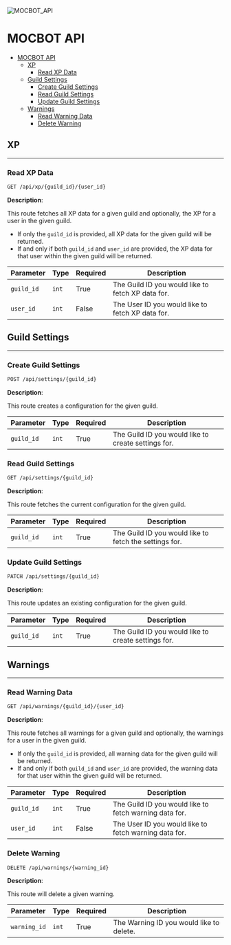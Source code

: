 ![MOCBOT_API](https://user-images.githubusercontent.com/38149391/206867071-92e9e181-6c16-41ae-9c98-476919729782.png)
# MOCBOT API

- [MOCBOT API](#mocbot-api)
  - [XP](#xp)
    - [Read XP Data](#read-xp-data)
  - [Guild Settings](#guild-settings)
    - [Create Guild Settings](#create-guild-settings)
    - [Read Guild Settings](#read-guild-settings)
    - [Update Guild Settings](#update-guild-settings)
  - [Warnings](#warnings)
    - [Read Warning Data](#read-warning-data)
    - [Delete Warning](#delete-warning)


## XP
---

### Read XP Data
```html
GET /api/xp/{guild_id}/{user_id}
```

**Description**:

This route fetches all XP data for a given guild and optionally, the XP for a user in the given guild.

- If only the `guild_id` is provided, all XP data for the given guild will be returned. 
- If and only if both `guild_id` and `user_id` are provided, the XP data for that user within the given guild will be returned.

| Parameter  | Type  | Required | Description                                       |
| ---------- | ----- | -------- | ------------------------------------------------- |
| `guild_id` | `int` | True     | The Guild ID you would like to fetch XP data for. |
| `user_id`  | `int` | False    | The User ID you would like to fetch XP data for.  |


## Guild Settings
---

### Create Guild Settings
```html
POST /api/settings/{guild_id}
```
**Description**:

This route creates a configuration for the given guild.

| Parameter  | Type  | Required | Description                                         |
| ---------- | ----- | -------- | --------------------------------------------------- |
| `guild_id` | `int` | True     | The Guild ID you would like to create settings for. |

### Read Guild Settings
```html
GET /api/settings/{guild_id}
```
**Description**:

This route fetches the current configuration for the given guild.

| Parameter  | Type  | Required | Description                                            |
| ---------- | ----- | -------- | ------------------------------------------------------ |
| `guild_id` | `int` | True     | The Guild ID you would like to fetch the settings for. |

### Update Guild Settings
```html
PATCH /api/settings/{guild_id}
```
**Description**:

This route updates an existing configuration for the given guild.

| Parameter  | Type  | Required | Description                                         |
| ---------- | ----- | -------- | --------------------------------------------------- |
| `guild_id` | `int` | True     | The Guild ID you would like to create settings for. |

## Warnings
---

### Read Warning Data
```html
GET /api/warnings/{guild_id}/{user_id}
```

**Description**:

This route fetches all warnings for a given guild and optionally, the warnings for a user in the given guild.

- If only the `guild_id` is provided, all warning data for the given guild will be returned. 
- If and only if both `guild_id` and `user_id` are provided, the warning data for that user within the given guild will be returned.

| Parameter  | Type  | Required | Description                                            |
| ---------- | ----- | -------- | ------------------------------------------------------ |
| `guild_id` | `int` | True     | The Guild ID you would like to fetch warning data for. |
| `user_id`  | `int` | False    | The User ID you would like to fetch warning data for.  |

### Delete Warning
```html
DELETE /api/warnings/{warning_id}
```

**Description**:

This route will delete a given warning.


| Parameter    | Type  | Required | Description                              |
| ------------ | ----- | -------- | ---------------------------------------- |
| `warning_id` | `int` | True     | The Warning ID you would like to delete. |


